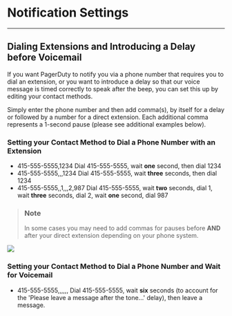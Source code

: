 # Notification Settings

---
## Dialing Extensions and Introducing a Delay before Voicemail
If you want PagerDuty to notify you via a phone number that requires you to dial an extension, or you want to introduce a delay so that our voice message is timed correctly to speak after the beep, you can set this up by editing your contact methods.

Simply enter the phone number and then add comma(s), by itself for a delay or followed by a number for a direct extension. Each additional comma represents a 1-second pause (please see additional examples below).

### Setting your Contact Method to Dial a Phone Number with an Extension
- 415-555-5555,1234
    Dial 415-555-5555, wait **one** second, then dial 1234
- 415-555-5555,,,1234
   Dial 415-555-5555, wait **three** seconds, then dial 1234
- 415-555-5555,,1,,,2,987
    Dial 415-555-5555, wait **two** seconds, dial 1, wait **three** seconds, dial 2, wait **one** second, dial 987

<!-- theme: info -->

> ### Note
>
> In some cases you may need to add commas for pauses before **AND** after your direct extension depending on your phone system.

![](https://files.readme.io/9e99402-notification-settings-edit-phone-number.png)

### Setting your Contact Method to Dial a Phone Number and Wait for Voicemail
- 415-555-5555,,,,,,
    Dial 415-555-5555, wait **six** seconds (to account for the 'Please leave a message after the tone...' delay), then leave a message.